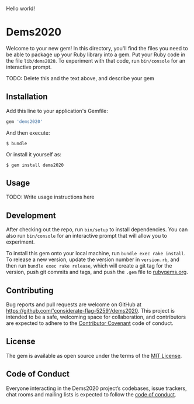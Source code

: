 Hello world!

# Dems2020

Welcome to your new gem! In this directory, you'll find the files you need to be able to package up your Ruby library into a gem. Put your Ruby code in the file `lib/dems2020`. To experiment with that code, run `bin/console` for an interactive prompt.

TODO: Delete this and the text above, and describe your gem

## Installation

Add this line to your application's Gemfile:

```ruby
gem 'dems2020'
```

And then execute:

    $ bundle

Or install it yourself as:

    $ gem install dems2020

## Usage

TODO: Write usage instructions here

## Development

After checking out the repo, run `bin/setup` to install dependencies. You can also run `bin/console` for an interactive prompt that will allow you to experiment.

To install this gem onto your local machine, run `bundle exec rake install`. To release a new version, update the version number in `version.rb`, and then run `bundle exec rake release`, which will create a git tag for the version, push git commits and tags, and push the `.gem` file to [rubygems.org](https://rubygems.org).

## Contributing

Bug reports and pull requests are welcome on GitHub at https://github.com/'considerate-flag-5259'/dems2020. This project is intended to be a safe, welcoming space for collaboration, and contributors are expected to adhere to the [Contributor Covenant](http://contributor-covenant.org) code of conduct.

## License

The gem is available as open source under the terms of the [MIT License](https://opensource.org/licenses/MIT).

## Code of Conduct

Everyone interacting in the Dems2020 project’s codebases, issue trackers, chat rooms and mailing lists is expected to follow the [code of conduct](https://github.com/'considerate-flag-5259'/dems2020/blob/master/CODE_OF_CONDUCT.md).
